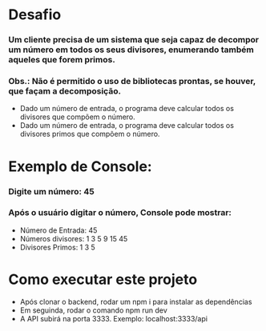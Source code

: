 # Desafio
### Um cliente precisa de um sistema que seja capaz de decompor um número em todos os seus divisores, enumerando também aqueles que forem primos.

### Obs.: Não é permitido o uso de bibliotecas prontas, se houver, que façam a decomposição.

- Dado um número de entrada, o programa deve calcular todos os divisores que compõem o número.
- Dado um número de entrada, o programa deve calcular todos os divisores primos que compõem o número.

# Exemplo de Console:
### Digite um número: 45

### Após o usuário digitar o número, Console pode mostrar:
- Número de Entrada: 45
- Números divisores: 1 3 5 9 15 45
- Divisores Primos: 1 3 5

# Como executar este projeto
- Após clonar o backend, rodar um npm i para instalar as dependências
- Em seguinda, rodar o comando npm run dev
- A API subirá na porta 3333. Exemplo: localhost:3333/api